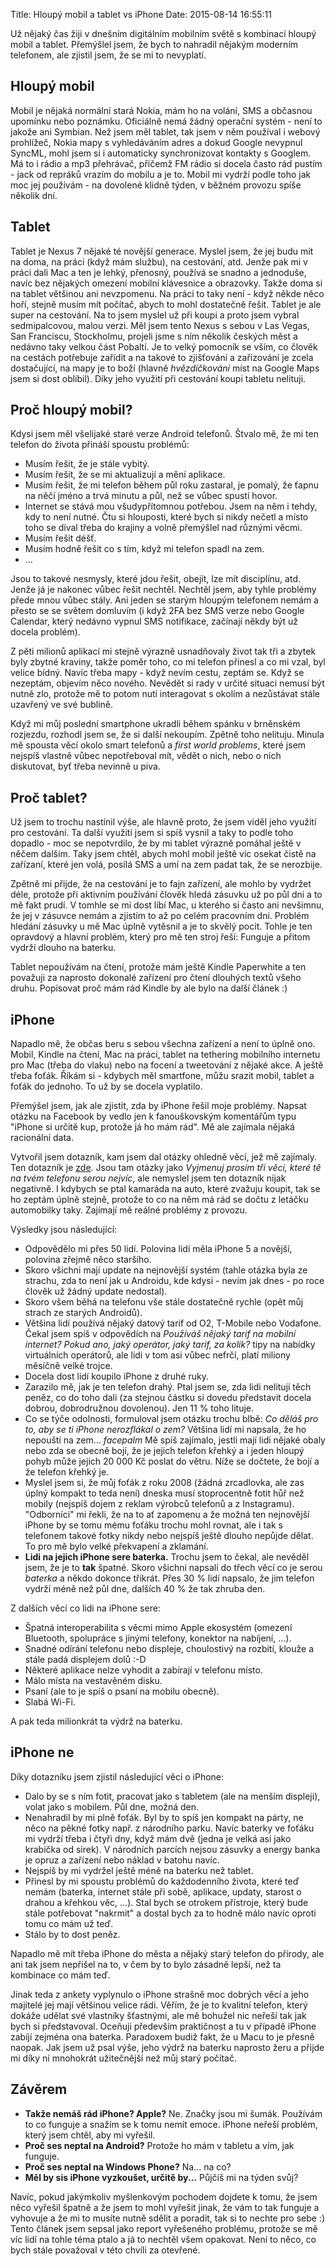 Title: Hloupý mobil a tablet vs iPhone
Date: 2015-08-14 16:55:11

Už nějaký čas žiji v dnešním digitálním mobilním světě s kombinací hloupý mobil a tablet. Přemýšlel jsem, že bych to nahradil nějakým moderním telefonem, ale zjistil jsem, že se mi to nevyplatí.

## Hloupý mobil

Mobil je nějaká normální stará Nokia, mám ho na volání, SMS a občasnou upomínku nebo poznámku. Oficiálně nemá žádný operační systém - není to jakože ani Symbian. Než jsem měl tablet, tak jsem v něm používal i webový prohlížeč, Nokia mapy s vyhledáváním adres a dokud Google nevypnul SyncML, mohl jsem si i automaticky synchronizovat kontakty s Googlem. Má to i rádio a mp3 přehrávač, přičemž FM rádio si docela často rád pustím - jack od repráků vrazím do mobilu a je to. Mobil mi vydrží podle toho jak moc jej používám - na dovolené klidně týden, v běžném provozu spíše několik dní.

## Tablet

Tablet je Nexus 7 nějaké té novější generace. Myslel jsem, že jej budu mít na doma, na práci (když mám službu), na cestování, atd. Jenže pak mi v práci dali Mac a ten je lehký, přenosný, používá se snadno a jednoduše, navíc bez nějakých omezení mobilní klávesnice a obrazovky. Takže doma si na tablet většinou ani nevzpomenu. Na práci to taky není - když někde něco hoří, stejně musím mít počítač, abych to mohl dostatečně řešit. Tablet je ale super na cestování. Na to jsem myslel už při koupi a proto jsem vybral sedmipalcovou, malou verzi. Měl jsem tento Nexus s sebou v Las Vegas, San Franciscu, Stockholmu, projeli jsme s ním několik českých měst a nedávno taky velkou část Pobaltí. Je to velký pomocník se vším, co člověk na cestách potřebuje zařídit a na takové to zjišťování a zařizování je zcela dostačující, na mapy je to boží (hlavně *hvězdičkování* míst na Google Maps jsem si dost oblíbil). Díky jeho využití při cestování koupi tabletu nelituji.

## Proč hloupý mobil?

Kdysi jsem měl všelijaké staré verze Android telefonů. Štvalo mě, že mi ten telefon do života přináší spoustu problémů:

- Musím řešit, že je stále vybitý.
- Musím řešit, že se mi aktualizují a mění aplikace.
- Musím řešit, že mi telefon během půl roku zastaral, je pomalý, že ťapnu na něčí jméno a trvá minutu a půl, než se vůbec spustí hovor.
- Internet se stává mou všudypřítomnou potřebou. Jsem na něm i tehdy, kdy to není nutné. Čtu si hlouposti, které bych si nikdy nečetl a místo toho se díval třeba do krajiny a volně přemýšlel nad různými věcmi.
- Musím řešit déšť.
- Musím hodně řešit co s tím, když mi telefon spadl na zem.
- ...

Jsou to takové nesmysly, které jdou řešit, obejít, lze mít disciplínu, atd. Jenže já je nakonec vůbec řešit nechtěl. Nechtěl jsem, aby tyhle problémy přede mnou vůbec stály. Ani jeden se starým hloupým telefonem nemám a přesto se se světem domluvím (i když 2FA bez SMS verze nebo Google Calendar, který nedávno vypnul SMS notifikace, začínají někdy být už docela problém).

Z pěti milionů aplikací mi stejně výrazně usnadňovaly život tak tři a zbytek byly zbytné kraviny, takže poměr toho, co mi telefon přinesl a co mi vzal, byl velice bídný. Navíc třeba mapy - když nevím cestu, zeptám se. Když se nezeptám, objevím něco nového. Nevědět si rady v určité situaci nemusí být nutně zlo, protože mě to potom nutí interagovat s okolím a nezůstávat stále uzavřený ve své bublině.

Když mi můj poslední smartphone ukradli během spánku v brněnském rozjezdu, rozhodl jsem se, že si další nekoupím. Zpětně toho nelituju. Minula mě spousta věcí okolo smart telefonů a *first world problems*, které jsem nejspíš vlastně vůbec nepotřeboval mít, vědět o nich, nebo o nich diskutovat, byť třeba nevinně u piva.

## Proč tablet?

Už jsem to trochu nastínil výše, ale hlavně proto, že jsem viděl jeho využití pro cestování. Ta další využití jsem si spíš vysnil a taky to podle toho dopadlo - moc se nepotvrdilo, že by mi tablet výrazně pomáhal ještě v něčem dalším. Taky jsem chtěl, abych mohl mobil ještě víc osekat čistě na zařízaní, které jen volá, posílá SMS a umí na zem padat tak, že se nerozbije.

Zpětně mi přijde, že na cestování je to fajn zařízení, ale mohlo by vydržet déle, protože při aktivním používání člověk hledá zásuvku už po půl dni a to mě fakt prudí. V tomhle se mi dost líbí Mac, u kterého si často ani nevšimnu, že jej v zásuvce nemám a zjistím to až po celém pracovním dni. Problém hledání zásuvky u mě Mac úplně vytěsnil a je to skvělý pocit. Tohle je ten opravdový a hlavní problém, který pro mě ten stroj řeší: Funguje a přitom vydrží dlouho na baterku.

Tablet nepoužívám na čtení, protože mám ještě Kindle Paperwhite a ten považuji za naprosto dokonalé zařízení pro čtení dlouhých textů všeho druhu. Popisovat proč mám rád Kindle by ale bylo na další článek :)

## iPhone

Napadlo mě, že občas beru s sebou všechna zařízení a není to úplně ono. Mobil, Kindle na čtení, Mac na práci, tablet na tethering mobilního internetu pro Mac (třeba do vlaku) nebo na focení a tweetování z nějaké akce. A ještě třeba foťák. Říkám si - kdybych měl smartfone, můžu srazit mobil, tablet a foťák do jednoho. To už by se docela vyplatilo.

Přemýšel jsem, jak ale zjistit, zda by iPhone řešil moje problémy. Napsat otázku na Facebook by vedlo jen k fanouškovským komentářům typu "iPhone si určitě kup, protože já ho mám rád". Mě ale zajímala nějaká racionální data.

Vytvořil jsem dotazník, kam jsem dal otázky ohledně věcí, jež mě zajímaly. Ten dotazník je [zde](https://docs.google.com/forms/d/1WHBDSKSSa4oxJhPnxuExtXpKQW4ixIwIryo__lREOmI/viewform). Jsou tam otázky jako *Vyjmenuj prosím tři věci, které tě na tvém telefonu serou nejvíc*, ale nemyslel jsem ten dotazník nijak negativně. I kdybych se ptal kamaráda na auto, které zvažuju koupit, tak se ho zeptám úplně stejně, protože to co na něm má rád se dočtu z letáčku automobilky taky. Zajímají mě reálné problémy z provozu.

Výsledky jsou následující:

- Odpovědělo mi přes 50 lidí. Polovina lidí měla iPhone 5 a novější, polovina zřejmě něco staršího.
- Skoro všichni mají update na nejnovější systém (tahle otázka byla ze strachu, zda to není jak u Androidu, kde kdysi - nevím jak dnes - po roce člověk už žádný update nedostal).
- Skoro všem běhá na telefonu vše stále dostatečně rychle (opět můj strach ze starých Androidů).
- Většina lidí používá nějaký datový tarif od O2, T-Mobile nebo Vodafone. Čekal jsem spíš v odpovědích na *Používáš nějaký tarif na mobilní internet? Pokud ano, jaký operátor, jaký tarif, za kolik?* tipy na nabídky virtuálních operátorů, ale lidi v tom asi vůbec nefrčí, platí miliony měsíčně velké trojce.
- Docela dost lidí koupilo iPhone z druhé ruky.
- Zarazilo mě, jak je ten telefon drahý. Ptal jsem se, zda lidi nelitují těch peněz, co do toho dali (za stejnou částku si dovedu představit docela dobrou, dobrodružnou dovolenou). Jen 11 % toho lituje.
- Co se týče odolnosti, formuloval jsem otázku trochu blbě: *Co děláš pro to, aby se ti iPhone nerozflákal o zem?* Většina lidí mi napsala, že ho nepouští na zem... *facepalm* Mě spíš zajímalo, jestli mají lidi nějaké obaly nebo zda se obecně bojí, že je jejich telefon křehký a i jeden hloupý pohyb může jejich 20 000 Kč poslat do větru. Níže se dočtete, že bojí a že telefon křehký je.
- Myslel jsem si, že můj foťák z roku 2008 (žádná zrcadlovka, ale zas úplný kompakt to teda není) dneska musí stoprocentně fotit hůř než mobily (nejspíš dojem z reklam výrobců telefonů a z Instagramu). "Odborníci" mi řekli, že na to ať zapomenu a že možná ten nejnovější iPhone by se tomu mému foťáku trochu mohl rovnat, ale i tak s telefonem takové fotky nikdy nebo nejspíš ještě dlouho nepůjde dělat. To pro mě bylo velké překvapení a zklamání.
- **Lidi na jejich iPhone sere baterka.** Trochu jsem to čekal, ale nevěděl jsem, že je to **tak** špatné. Skoro všichni napsali do třech věcí co je serou *baterka* a někdo dokonce třikrát. Přes 30 % lidí napsalo, že jim telefon vydrží méně než půl dne, dalších 40 % že tak zhruba den.

Z dalších věcí co lidi na iPhone sere:

- Špatná interoperabilita s věcmi mimo Apple ekosystém (omezení Bluetooth, spolupráce s jinými telefony, konektor na nabíjení, ...).
- Snadné odírání telefonu nebo displeje, choulostivý na rozbití, klouže a stále padá displejem dolů :-D
- Některé aplikace nelze vyhodit a zabírají v telefonu místo.
- Málo místa na vestavěném disku.
- Psaní (ale to je spíš o psaní na mobilu obecně).
- Slabá Wi-Fi.

A pak teda milionkrát ta výdrž na baterku.

## iPhone ne

Díky dotazníku jsem zjistil následující věci o iPhone:

- Dalo by se s ním fotit, pracovat jako s tabletem (ale na menším displeji), volat jako s mobilem. Půl dne, možná den.
- Nenahradil by mi plně foťák. Byl by to spíš jen kompakt na párty, ne něco na pěkné fotky např. z národního parku. Navíc baterky ve foťáku mi vydrží třeba i čtyři dny, když mám dvě (jedna je velká asi jako krabička od sirek). V národních parcích nejsou zásuvky a energy banka je opruz a zařízení nebo náklad v batohu navíc.
- Nejspíš by mi vydržel ještě méně na baterku než tablet.
- Přinesl by mi spoustu problémů do každodenního života, které teď nemám (baterka, internet stále při sobě, aplikace, updaty, starost o drahou a křehkou věc, ...). Stal bych se otrokem přístroje, který bude stále potřebovat "nakrmit" a dostal bych za to hodně málo navíc oproti tomu co mám už teď.
- Stálo by to dost peněz.

Napadlo mě mít třeba iPhone do města a nějaký starý telefon do přírody, ale ani tak jsem nepřišel na to, v čem by to bylo zásadně lepší, než ta kombinace co mám teď.

Jinak teda z ankety vyplynulo o iPhone strašně moc dobrých věcí a jeho majitelé jej mají většinou velice rádi. Věřím, že je to kvalitní telefon, který dokáže udělat své vlastníky šťastnými, ale mě bohužel nic neřeší tak jak bych si představoval. Oceňuji především praktičnost a tu v případě iPhone zabíjí zejména ona baterka. Paradoxem budiž fakt, že u Macu to je přesně naopak. Jak jsem už psal výše, jeho výdrž na baterku naprosto žeru a přijde mi díky ní mnohokrát užitečnější než můj starý počítač.

## Závěrem

- **Takže nemáš rád iPhone? Apple?** Ne. Značky jsou mi šumák. Používám to co funguje a snažím se k tomu nemít emoce. iPhone neřeší problém, který jsem chtěl, aby mi vyřešil.
- **Proč ses neptal na Android?** Protože ho mám v tabletu a vím, jak funguje.
- **Proč ses neptal na Windows Phone?** Na... na co?
- **Měl by sis iPhone vyzkoušet, určitě by...** Půjčíš mi na týden svůj?

Navíc, pokud jakýmkoliv myšlenkovým pochodem dojdete k tomu, že jsem něco vyřešil špatně a že jsem to mohl vyřešit jinak, že vám to tak funguje a vyhovuje a že mi to musíte nutně sdělit a poradit, tak si to nechte pro sebe :) Tento článek jsem sepsal jako report vyřešeného problému, protože se mě víc lidí na tohle téma ptalo a já to nechtěl všem opakovat. Není to něco, co bych stále považoval v této chvíli za otevřené.

